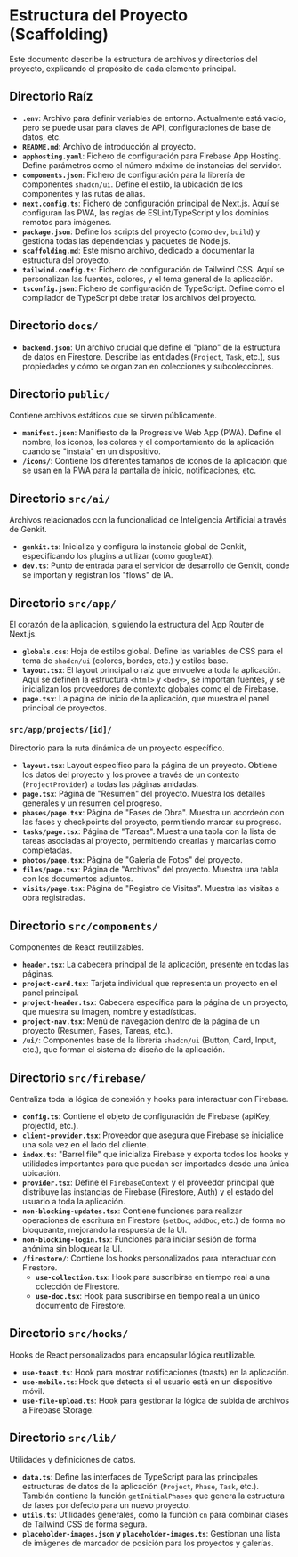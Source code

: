 # Estructura del Proyecto (Scaffolding)

Este documento describe la estructura de archivos y directorios del proyecto, explicando el propósito de cada elemento principal.

## Directorio Raíz

- **`.env`**: Archivo para definir variables de entorno. Actualmente está vacío, pero se puede usar para claves de API, configuraciones de base de datos, etc.
- **`README.md`**: Archivo de introducción al proyecto.
- **`apphosting.yaml`**: Fichero de configuración para Firebase App Hosting. Define parámetros como el número máximo de instancias del servidor.
- **`components.json`**: Fichero de configuración para la librería de componentes `shadcn/ui`. Define el estilo, la ubicación de los componentes y las rutas de alias.
- **`next.config.ts`**: Fichero de configuración principal de Next.js. Aquí se configuran las PWA, las reglas de ESLint/TypeScript y los dominios remotos para imágenes.
- **`package.json`**: Define los scripts del proyecto (como `dev`, `build`) y gestiona todas las dependencias y paquetes de Node.js.
- **`scaffolding.md`**: Este mismo archivo, dedicado a documentar la estructura del proyecto.
- **`tailwind.config.ts`**: Fichero de configuración de Tailwind CSS. Aquí se personalizan las fuentes, colores, y el tema general de la aplicación.
- **`tsconfig.json`**: Fichero de configuración de TypeScript. Define cómo el compilador de TypeScript debe tratar los archivos del proyecto.

## Directorio `docs/`

- **`backend.json`**: Un archivo crucial que define el "plano" de la estructura de datos en Firestore. Describe las entidades (`Project`, `Task`, etc.), sus propiedades y cómo se organizan en colecciones y subcolecciones.

## Directorio `public/`

Contiene archivos estáticos que se sirven públicamente.

- **`manifest.json`**: Manifiesto de la Progressive Web App (PWA). Define el nombre, los iconos, los colores y el comportamiento de la aplicación cuando se "instala" en un dispositivo.
- **`/icons/`**: Contiene los diferentes tamaños de iconos de la aplicación que se usan en la PWA para la pantalla de inicio, notificaciones, etc.

## Directorio `src/ai/`

Archivos relacionados con la funcionalidad de Inteligencia Artificial a través de Genkit.

- **`genkit.ts`**: Inicializa y configura la instancia global de Genkit, especificando los plugins a utilizar (como `googleAI`).
- **`dev.ts`**: Punto de entrada para el servidor de desarrollo de Genkit, donde se importan y registran los "flows" de IA.

## Directorio `src/app/`

El corazón de la aplicación, siguiendo la estructura del App Router de Next.js.

- **`globals.css`**: Hoja de estilos global. Define las variables de CSS para el tema de `shadcn/ui` (colores, bordes, etc.) y estilos base.
- **`layout.tsx`**: El layout principal o raíz que envuelve a toda la aplicación. Aquí se definen la estructura `<html>` y `<body>`, se importan fuentes, y se inicializan los proveedores de contexto globales como el de Firebase.
- **`page.tsx`**: La página de inicio de la aplicación, que muestra el panel principal de proyectos.

### `src/app/projects/[id]/`

Directorio para la ruta dinámica de un proyecto específico.

- **`layout.tsx`**: Layout específico para la página de un proyecto. Obtiene los datos del proyecto y los provee a través de un contexto (`ProjectProvider`) a todas las páginas anidadas.
- **`page.tsx`**: Página de "Resumen" del proyecto. Muestra los detalles generales y un resumen del progreso.
- **`phases/page.tsx`**: Página de "Fases de Obra". Muestra un acordeón con las fases y checkpoints del proyecto, permitiendo marcar su progreso.
- **`tasks/page.tsx`**: Página de "Tareas". Muestra una tabla con la lista de tareas asociadas al proyecto, permitiendo crearlas y marcarlas como completadas.
- **`photos/page.tsx`**: Página de "Galería de Fotos" del proyecto.
- **`files/page.tsx`**: Página de "Archivos" del proyecto. Muestra una tabla con los documentos adjuntos.
- **`visits/page.tsx`**: Página de "Registro de Visitas". Muestra las visitas a obra registradas.

## Directorio `src/components/`

Componentes de React reutilizables.

- **`header.tsx`**: La cabecera principal de la aplicación, presente en todas las páginas.
- **`project-card.tsx`**: Tarjeta individual que representa un proyecto en el panel principal.
- **`project-header.tsx`**: Cabecera específica para la página de un proyecto, que muestra su imagen, nombre y estadísticas.
- **`project-nav.tsx`**: Menú de navegación dentro de la página de un proyecto (Resumen, Fases, Tareas, etc.).
- **`/ui/`**: Componentes base de la librería `shadcn/ui` (Button, Card, Input, etc.), que forman el sistema de diseño de la aplicación.

## Directorio `src/firebase/`

Centraliza toda la lógica de conexión y hooks para interactuar con Firebase.

- **`config.ts`**: Contiene el objeto de configuración de Firebase (apiKey, projectId, etc.).
- **`client-provider.tsx`**: Proveedor que asegura que Firebase se inicialice una sola vez en el lado del cliente.
- **`index.ts`**: "Barrel file" que inicializa Firebase y exporta todos los hooks y utilidades importantes para que puedan ser importados desde una única ubicación.
- **`provider.tsx`**: Define el `FirebaseContext` y el proveedor principal que distribuye las instancias de Firebase (Firestore, Auth) y el estado del usuario a toda la aplicación.
- **`non-blocking-updates.tsx`**: Contiene funciones para realizar operaciones de escritura en Firestore (`setDoc`, `addDoc`, etc.) de forma no bloqueante, mejorando la respuesta de la UI.
- **`non-blocking-login.tsx`**: Funciones para iniciar sesión de forma anónima sin bloquear la UI.
- **`/firestore/`**: Contiene los hooks personalizados para interactuar con Firestore.
  - **`use-collection.tsx`**: Hook para suscribirse en tiempo real a una colección de Firestore.
  - **`use-doc.tsx`**: Hook para suscribirse en tiempo real a un único documento de Firestore.

## Directorio `src/hooks/`

Hooks de React personalizados para encapsular lógica reutilizable.

- **`use-toast.ts`**: Hook para mostrar notificaciones (toasts) en la aplicación.
- **`use-mobile.ts`**: Hook que detecta si el usuario está en un dispositivo móvil.
- **`use-file-upload.ts`**: Hook para gestionar la lógica de subida de archivos a Firebase Storage.

## Directorio `src/lib/`

Utilidades y definiciones de datos.

- **`data.ts`**: Define las interfaces de TypeScript para las principales estructuras de datos de la aplicación (`Project`, `Phase`, `Task`, etc.). También contiene la función `getInitialPhases` que genera la estructura de fases por defecto para un nuevo proyecto.
- **`utils.ts`**: Utilidades generales, como la función `cn` para combinar clases de Tailwind CSS de forma segura.
- **`placeholder-images.json` y `placeholder-images.ts`**: Gestionan una lista de imágenes de marcador de posición para los proyectos y galerías.
